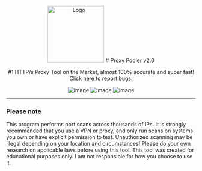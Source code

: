 <br/>
<div align="center">
  
  <img src="https://i.imgur.com/UdVRM5O.png" alt="Logo" width="150"/>
  # Proxy Pooler v2.0
  
  #1 HTTP/s Proxy Tool on the Market, almost 100% accurate and super fast! Click <a href="https://discord.gg/bMT4CFmPmH">here</a> to report bugs.
  
  ![image](https://i.imgur.com/jtDQe9o.png)
  ![image](https://i.imgur.com/wgshKwp.png)
  ![image](https://i.imgur.com/VuKd2JR.png)
  
</div>

--------------------------------------

### Please note

This program performs port scans across thousands of IPs. It is strongly recommended that you use a VPN or proxy, and only run scans on systems you own or have explicit permission to test. Unauthorized scanning may be illegal depending on your location and circumstances! Please do your own research on applicable laws before using this tool.
This tool was created for educational purposes only. I am not responsible for how you choose to use it.
